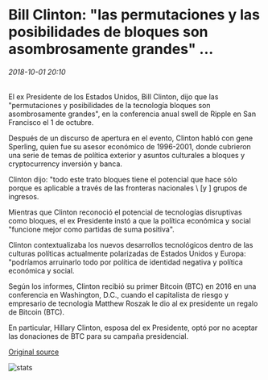 # Bill Clinton: "las permutaciones y las posibilidades de bloques son asombrosamente grandes" ...

###### 2018-10-01 20:10

El ex Presidente de los Estados Unidos, Bill Clinton, dijo que las "permutaciones y posibilidades de la tecnología bloques son asombrosamente grandes", en la conferencia anual swell de Ripple en San Francisco el 1 de octubre.

Después de un discurso de apertura en el evento, Clinton habló con gene Sperling, quien fue su asesor económico de 1996-2001, donde cubrieron una serie de temas de política exterior y asuntos culturales a bloques y cryptocurrency inversión y banca.

Clinton dijo: "todo este trato bloques tiene el potencial que hace sólo porque es aplicable a través de las fronteras nacionales \ [y \] grupos de ingresos.

Mientras que Clinton reconoció el potencial de tecnologías disruptivas como bloques, el ex Presidente instó a que la política económica y social "funcione mejor como partidas de suma positiva".

Clinton contextualizaba los nuevos desarrollos tecnológicos dentro de las culturas políticas actualmente polarizadas de Estados Unidos y Europa: "podríamos arruinarlo todo por política de identidad negativa y política económica y social.

Según los informes, Clinton recibió su primer Bitcoin (BTC) en 2016 en una conferencia en Washington, D.C., cuando el capitalista de riesgo y empresario de tecnología Matthew Roszak le dio al ex presidente un regalo de Bitcoin (BTC).

En particular, Hillary Clinton, esposa del ex Presidente, optó por no aceptar las donaciones de BTC para su campaña presidencial.

[Original source](https://cointelegraph.com/news/bill-clinton-permutations-and-possibilities-of-blockchain-are-staggeringly-great)

![stats](https://c.statcounter.com/11760860/0/a89fa40b/1/ "stats")